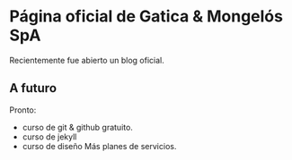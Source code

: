 # Página oficial de Gatica & Mongelós SpA

Recientemente fue abierto un blog oficial.

## A futuro
Pronto:
  - curso de git & github gratuito.
  - curso de jekyll
  - curso de diseño
Más planes de servicios.
